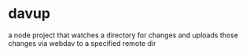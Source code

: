 # davup
a node project that watches a directory for changes and uploads those changes via webdav to a specified remote dir
